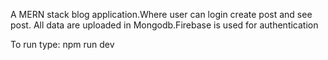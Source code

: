 A MERN stack blog application.Where user can login create post and see post.
All data are uploaded in Mongodb.Firebase is used for authentication

To run type: npm run dev
